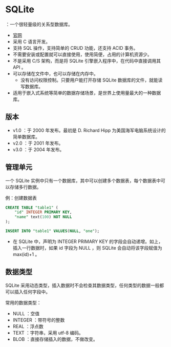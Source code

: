 # SQLite

：一个很轻量级的关系型数据库。
- [官网](https://www.sqlite.org/index.html)
- 采用 C 语言开发。
- 支持 SQL 操作，支持简单的 CRUD 功能，还支持 ACID 事务。
- 不需要安装或配置就可以直接使用，使用简便，占用的计算机资源少。
- 不是采用 C/S 架构，而是将 SQLite 引擎嵌入程序中，在代码中直接调用其 API 。
- 可以存储在文件中，也可以存储在内存中。
  - 没有访问权限控制。只要用户能打开存储 SQLite 数据库的文件，就能读写数据库。
- 适用于嵌入式系统等简单的数据存储场景，是世界上使用量最大的一种数据库。

## 版本

- v1.0 ：于 2000 年发布。最初是 D. Richard Hipp 为美国海军电脑系统设计的简单数据库。
- v2.0 ：于 2001 年发布。
- v3.0 ：于 2004 年发布。

## 管理单元

一个 SQLite 实例中只有一个数据库，其中可以创建多个数据表，每个数据表中可以存储多行数据。

例：创建数据表
```sql
CREATE TABLE "table1" (
    "id" INTEGER PRIMARY KEY,
    "name" text(100) NOT NULL
);

INSERT INTO "table1" VALUES(NULL, "one");
```
- 在 SQLite 中，声明为 INTEGER PRIMARY KEY 的字段会自动递增。如上，插入一行数据时，如果 id 字段为 NULL ，则 SQLite 会自动将该字段赋值为 max(id)+1 。

## 数据类型

SQLite 采用动态类型，插入数据时不会检查其数据类型，任何类型的数据一般都可以插入任何字段中。

常用的数据类型：
- NULL ：空值
- INTEGER ：带符号的整数
- REAL ：浮点数
- TEXT ：字符串，采用 utf-8 编码。
- BLOB ：直接存储插入的数据，不做改变。
